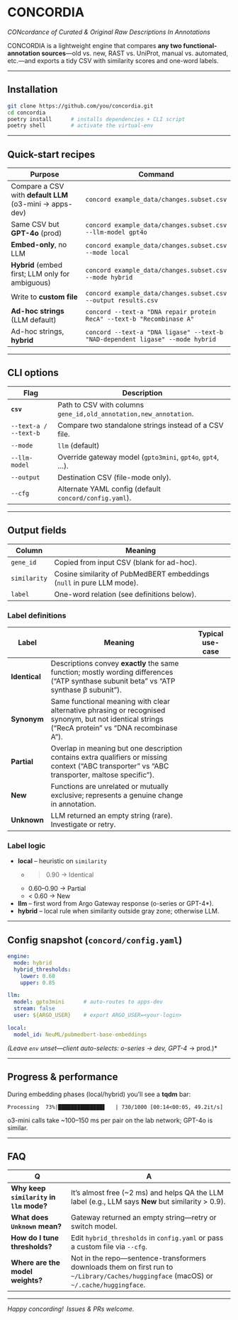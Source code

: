 # CONCORDIA  
*CONcordance of Curated & Original Raw Descriptions In Annotations*

CONCORDIA is a lightweight engine that compares **any two functional-annotation sources**—old vs. new, RAST vs. UniProt, manual vs. automated, etc.—and exports a tidy CSV with similarity scores and one-word labels.

---

## Installation

```bash
git clone https://github.com/you/concordia.git
cd concordia
poetry install      # installs dependencies + CLI script
poetry shell        # activate the virtual-env
```

---

## Quick-start recipes

| Purpose | Command |
|---------|---------|
| Compare a CSV with **default LLM** (o3-mini → apps-dev) | `concord example_data/changes.subset.csv` |
| Same CSV but **GPT-4o** (prod) | `concord example_data/changes.subset.csv --llm-model gpt4o` |
| **Embed-only**, no LLM | `concord example_data/changes.subset.csv --mode local` |
| **Hybrid** (embed first; LLM only for ambiguous) | `concord example_data/changes.subset.csv --mode hybrid` |
| Write to **custom file** | `concord example_data/changes.subset.csv --output results.csv` |
| **Ad-hoc strings** (LLM default) | `concord --text-a "DNA repair protein RecA" --text-b "Recombinase A"` |
| Ad-hoc strings, **hybrid** | `concord --text-a "DNA ligase" --text-b "NAD-dependent ligase" --mode hybrid` |

---

## CLI options

| Flag | Description |
|------|-------------|
| **`csv`** | Path to CSV with columns `gene_id,old_annotation,new_annotation`. |
| `--text-a / --text-b` | Compare two standalone strings instead of a CSV file. |
| `--mode` | `llm` (default) | `local` | `hybrid` |
| `--llm-model` | Override gateway model (`gpto3mini`, `gpt4o`, `gpt4`, …). |
| `--output` | Destination CSV (file-mode only). |
| `--cfg` | Alternate YAML config (default `concord/config.yaml`). |

---

## Output fields

| Column | Meaning |
|--------|---------|
| `gene_id` | Copied from input CSV (blank for ad-hoc). |
| `similarity` | Cosine similarity of PubMedBERT embeddings (`null` in pure LLM mode). |
| `label` | One-word relation (see definitions below). |

### Label definitions

| Label | Meaning | Typical use-case |
|-------|---------|------------------|
| **Identical** | Descriptions convey **exactly** the same function; mostly wording differences (“ATP synthase subunit beta” vs “ATP synthase β subunit”). |
| **Synonym** | Same functional meaning with clear alternative phrasing or recognised synonym, but not identical strings (“RecA protein” vs “DNA recombinase A”). |
| **Partial** | Overlap in meaning but one description contains extra qualifiers or missing context (“ABC transporter” vs “ABC transporter, maltose specific”). |
| **New** | Functions are unrelated or mutually exclusive; represents a genuine change in annotation. |
| **Unknown** | LLM returned an empty string (rare). Investigate or retry. |

### Label logic

* **local** – heuristic on `similarity`  
  * > 0.90 → Identical  
  * 0.60–0.90 → Partial  
  * < 0.60 → New
* **llm** – first word from Argo Gateway response (o-series or GPT-4*).  
* **hybrid** – local rule when similarity outside gray zone; otherwise LLM.

---

## Config snapshot (`concord/config.yaml`)

```yaml
engine:
  mode: hybrid
  hybrid_thresholds:
    lower: 0.60
    upper: 0.85

llm:
  model: gpto3mini      # auto-routes to apps-dev
  stream: false
  user: ${ARGO_USER}    # export ARGO_USER=<your-login>

local:
  model_id: NeuML/pubmedbert-base-embeddings
```

*(Leave `env` unset—client auto-selects: o-series → dev, GPT-4* → prod.)*

---

## Progress & performance

During embedding phases (local/hybrid) you’ll see a **tqdm** bar:

```
Processing  73%|██████████████▋   | 730/1000 [00:14<00:05, 49.2it/s]
```

o3-mini calls take ~100–150 ms per pair on the lab network; GPT-4o is similar.

---

## FAQ

| Q | A |
|---|---|
| **Why keep `similarity` in `llm` mode?** | It’s almost free (~2 ms) and helps QA the LLM label (e.g., LLM says **New** but similarity > 0.9). |
| **What does `Unknown` mean?** | Gateway returned an empty string—retry or switch model. |
| **How do I tune thresholds?** | Edit `hybrid_thresholds` in `config.yaml` or pass a custom file via `--cfg`. |
| **Where are the model weights?** | Not in the repo—sentence-transformers downloads them on first run to `~/Library/Caches/huggingface` (macOS) or `~/.cache/huggingface`. |

---

*Happy concording! Issues & PRs welcome.*